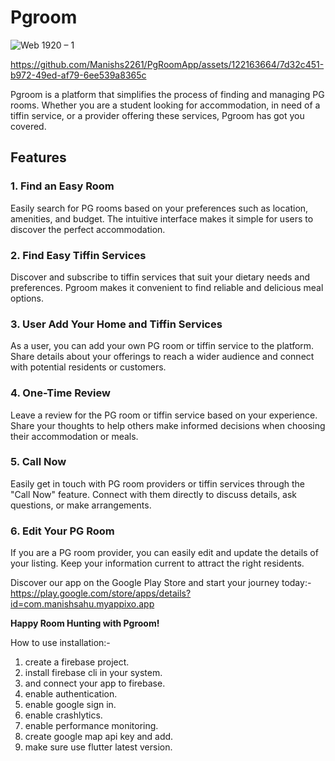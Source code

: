 # Pgroom

 

![Web 1920 – 1](https://github.com/Manishs2261/PgRoomApp/assets/122163664/f0532038-a01f-47ea-a548-2ee9375b7867)

https://github.com/Manishs2261/PgRoomApp/assets/122163664/7d32c451-b972-49ed-af79-6ee539a8365c

Pgroom is a platform that simplifies the process of finding and managing PG rooms. Whether you are a
student looking for accommodation, in need of a tiffin service, or a provider offering these
services, Pgroom has got you covered.

## Features

### 1. Find an Easy Room

Easily search for PG rooms based on your preferences such as location, amenities, and budget. The
intuitive interface makes it simple for users to discover the perfect accommodation.

### 2. Find Easy Tiffin Services

Discover and subscribe to tiffin services that suit your dietary needs and preferences. Pgroom makes
it convenient to find reliable and delicious meal options.

### 3. User Add Your Home and Tiffin Services

As a user, you can add your own PG room or tiffin service to the platform. Share details about your
offerings to reach a wider audience and connect with potential residents or customers.

### 4. One-Time Review

Leave a review for the PG room or tiffin service based on your experience. Share your thoughts to
help others make informed decisions when choosing their accommodation or meals.

### 5. Call Now

Easily get in touch with PG room providers or tiffin services through the "Call Now" feature.
Connect with them directly to discuss details, ask questions, or make arrangements.

### 6. Edit Your PG Room

If you are a PG room provider, you can easily edit and update the details of your listing. Keep your
information current to attract the right residents.

Discover our app on the Google Play Store and start your journey today:-
https://play.google.com/store/apps/details?id=com.manishsahu.myappixo.app

**Happy Room Hunting with Pgroom!**

How to use installation:-

1. create a firebase project.
2. install firebase cli in your system.
3. and connect your app to firebase.
4. enable authentication.
5. enable google sign in.
6. enable crashlytics.
7. enable performance monitoring.
8. create google map api key and add.
9. make sure use flutter latest version.

